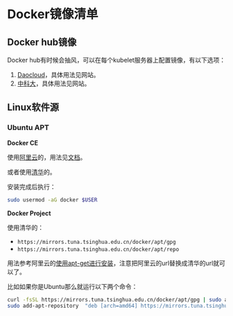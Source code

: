 # Docker镜像清单

## Docker hub镜像

Docker hub有时候会抽风，可以在每个kubelet服务器上配置镜像，有以下选项：

1. [Daocloud][daocloud]，具体用法见网站。
1. [中科大][ustc-docker]，具体用法见网站。

## Linux软件源

### Ubuntu APT

**Docker CE**

使用[阿里云](http://mirrors.aliyun.com)的，用法见[文档](https://yq.aliyun.com/articles/110806)。

或者使用[清华](https://mirror.tuna.tsinghua.edu.cn/help/docker-ce/)的。

安装完成后执行：

```bash
sudo usermod -aG docker $USER
```

**Docker Project**

使用清华的：

* `https://mirrors.tuna.tsinghua.edu.cn/docker/apt/gpg`
* `https://mirrors.tuna.tsinghua.edu.cn/docker/apt/repo`

用法参考阿里云的[使用apt-get进行安装](https://yq.aliyun.com/articles/110806#4)，注意把阿里云的url替换成清华的url就可以了。

比如如果你是Ubuntu那么就运行以下两个命令：

```bash
curl -fsSL https://mirrors.tuna.tsinghua.edu.cn/docker/apt/gpg | sudo apt-key add -
sudo add-apt-repository  "deb [arch=amd64] https://mirrors.tuna.tsinghua.edu.cn/docker/apt/repo ubuntu-$(lsb_release -cs) main"
```

[daocloud]: https://www.daocloud.io/mirror#accelerator-doc
[anjia0532]: https://github.com/anjia0532/gcr.io_mirror
[ustc-docker]: http://mirrors.ustc.edu.cn/help/dockerhub.html
